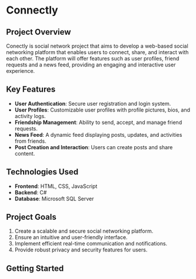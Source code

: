# Connectly

## Project Overview

Conectly is social network project that aims to develop a web-based social networking platform that enables users to connect, share, and interact with each other. The platform will offer features such as user profiles, friend requests and a news feed, providing an engaging and interactive user experience.

## Key Features

- **User Authentication**: Secure user registration and login system.
- **User Profiles**: Customizable user profiles with profile pictures, bios, and activity logs.
- **Friendship Management**: Ability to send, accept, and manage friend requests.
- **News Feed**: A dynamic feed displaying posts, updates, and activities from friends.
- **Post Creation and Interaction**: Users can create posts and share content.
 
## Technologies Used

- **Frontend**: HTML, CSS, JavaScript
- **Backend**: C#
- **Database**: Microsoft SQL Server

## Project Goals

1. Create a scalable and secure social networking platform.
2. Ensure an intuitive and user-friendly interface.
3. Implement efficient real-time communication and notifications.
4. Provide robust privacy and security features for users.

## Getting Started
